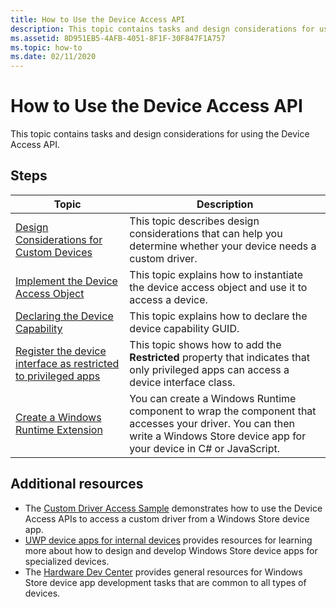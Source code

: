 ```yaml
---
title: How to Use the Device Access API
description: This topic contains tasks and design considerations for using the Device Access API.
ms.assetid: 8D951EB5-4AFB-4051-8F1F-30F847F1A757
ms.topic: how-to
ms.date: 02/11/2020
---
```


# How to Use the Device Access API

This topic contains tasks and design considerations for using the Device Access API.

## Steps

| Topic | Description |
|---|---|
| [Design Considerations for Custom Devices](design.md)<br/> | This topic describes design considerations that can help you determine whether your device needs a custom driver.<br/> |
| [Implement the Device Access Object](create-the-device-access-object.md)<br/> | This topic explains how to instantiate the device access object and use it to access a device. <br/>  |
| [Declaring the Device Capability](declaring-the-device-capability.md)<br/> | This topic explains how to declare the device capability GUID.<br/> |
| [Register the device interface as restricted to privileged apps](register-the-device-interface-class-as-privileged.md)<br/> | This topic shows how to add the **Restricted** property that indicates that only privileged apps can access a device interface class.<br/> |
| [Create a Windows Runtime Extension](create-a-windows-runtime-extension.md)<br/> | You can create a Windows Runtime component to wrap the component that accesses your driver. You can then write a Windows Store device app for your device in C# or JavaScript.<br/> |

## Additional resources

- The [Custom Driver Access Sample](https://github.com/microsoftarchive/msdn-code-gallery-microsoft/tree/411c271e537727d737a53fa2cbe99eaecac00cc0/Official%20Windows%20Platform%20Sample/Custom%20driver%20access%20sample) demonstrates how to use the Device Access APIs to access a custom driver from a Windows Store device app.
- [UWP device apps for internal devices](/windows-hardware/drivers/devapps/uwp-device-apps-for-specialized-devices) provides resources for learning more about how to design and develop Windows Store device apps for specialized devices.
- The [Hardware Dev Center](/windows-hardware/drivers/) provides general resources for Windows Store device app development tasks that are common to all types of devices.
